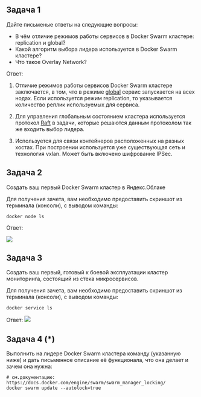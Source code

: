 ## Задача 1

Дайте письменые ответы на следующие вопросы:

- В чём отличие режимов работы сервисов в Docker Swarm кластере: replication и global?
- Какой алгоритм выбора лидера используется в Docker Swarm кластере?
- Что такое Overlay Network?

Ответ:

1. Отличие режимов работы сервисов Docker Swarm кластере заключается, в том, что в режиме [global](https://docs.docker.com/engine/swarm/how-swarm-mode-works/services/) сервис запускается на всех нодах. Если используется режим  replication, то указывается количество реплик используемых для сервиса.

2. Для управления глобальным состоянием кластера используется протокол [Raft](https://docs.docker.com/engine/swarm/raft/) в задачи, которые решаются данным протоколом так же входить выбор лидера.

3. Используется для связи контейнеров расположенных на разных хостах. При построении используется уже существующая сеть и технология vxlan. Может быть включено шифрование IPSec.

## Задача 2
Создать ваш первый Docker Swarm кластер в Яндекс.Облаке

Для получения зачета, вам необходимо предоставить скриншот из терминала (консоли), с выводом команды:
```
docker node ls
```

Ответ: 

![](./images/docker_ls.jpg)


## Задача 3

Создать ваш первый, готовый к боевой эксплуатации кластер мониторинга, состоящий из стека микросервисов.

Для получения зачета, вам необходимо предоставить скриншот из терминала (консоли), с выводом команды:
```
docker service ls
```

Ответ:
![](./images/docker_swarm_service_ls.jpg)

## Задача 4 (*)

Выполнить на лидере Docker Swarm кластера команду (указанную ниже) и дать письменное описание её функционала, что она делает и зачем она нужна:
```
# см.документацию: https://docs.docker.com/engine/swarm/swarm_manager_locking/
docker swarm update --autolock=true
```
